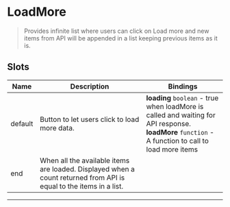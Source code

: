 # LoadMore

> Provides infinite list where users can click on Load more and new items from
> API will be appended in a list keeping previous items as it is.

## Slots

| Name    | Description                                                                                                        | Bindings                                                                                                                                              |
| ------- | ------------------------------------------------------------------------------------------------------------------ | ----------------------------------------------------------------------------------------------------------------------------------------------------- |
| default | Button to let users click to load more data.                                                                       | **loading** `boolean` - true when loadMore is called and waiting for API response.<br>**loadMore** `function` - A function to call to load more items |
| end     | When all the available items are loaded. Displayed when a count returned from API is equal to the items in a list. |                                                                                                                                                       |

---
